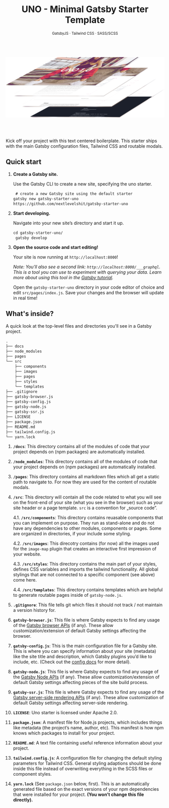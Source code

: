 <div align="center">
  <h1>UNO - Minimal Gatsby Starter Template</h1>
  <sup>GatsbyJS · Tailwind CSS · SASS/SCSS</sup>
</div>

<br><br>

![Screenshots of Uno Starter Landingpage](./src/images/screenshots.png)

<br><br>

Kick off your project with this text centered boilerplate.
This starter ships with the main Gatsby configuration files, Tailwind CSS and routable modals.


## Quick start

1.  **Create a Gatsby site.**

    Use the Gatsby CLI to create a new site, specifying the uno starter.

    ```shell
     # create a new Gatsby site using the default starter
    gatsby new gatsby-starter-uno https://github.com/nextlevelshit/gatsby-starter-uno
    ```

1.  **Start developing.**

    Navigate into your new site’s directory and start it up.

    ```shell
    cd gatsby-starter-uno/
     gatsby develop
    ```

1.  **Open the source code and start editing!**

    Your site is now running at `http://localhost:8000`!

    _Note: You'll also see a second link: _`http://localhost:8000/___graphql`_. This is a tool you can use to experiment with querying your data. Learn more about using this tool in the [Gatsby tutorial](https://www.gatsbyjs.org/tutorial/part-five/#introducing-graphiql)._

    Open the `gatsby-starter-uno` directory in your code editor of choice and edit `src/pages/index.js`. Save your changes and the browser will update in real time!

## What's inside?

A quick look at the top-level files and directories you'll see in a Gatsby project.

    .
    ├── docs
    ├── node_modules
    ├── pages
    └── src
        ├── components
        ├── images
        ├── pages
        ├── styles
        └── templates
    ├── .gitignore
    ├── gatsby-browser.js
    ├── gatsby-config.js
    ├── gatsby-node.js
    ├── gatsby-ssr.js
    ├── LICENSE
    ├── package.json
    ├── README.md
    ├── tailwind.config.js
    └── yarn.lock

1.  **`/docs`**: This directory contains all of the modules of code that your project depends on (npm packages) are automatically installed.

2.  **`/node_modules`**: This directory contains all of the modules of code that your project depends on (npm packages) are automatically installed.

3.  **`/pages`**: This directory contains all markdown files which all get a static path to navigate to. For now they are used for the content of routable modals.

4.  **`/src`**: This directory will contain all the code related to what you will see on the front-end of your site (what you see in the browser) such as your site header or a page template. `src` is a convention for „source code”.

    4.1. **`/src/components`**: This directory contains reuasable components that you can implement on purpose. They run as stand-alone and do not have any dependencies to other modules, components or pages. Some are organized in directories, if your include some styling.
 
    4.2. **`/src/images`**: This direcotry contains (for now) all the images used for the `image-map` plugin that creates an interactive first impression of your website.
 
    4.3. **`/src/styles`**: This directory contains the main part of your styles, defines CSS variables and imports the tailwind functionality. All global stylings that are not connected to a specific component (see above) come here.
 
    4.4. **`/src/templates`**: This directory contains templates which are helpful to generate routable pages inside of `gatsby-node.js`.

5.  **`.gitignore`**: This file tells git which files it should not track / not maintain a version history for.

6.  **`gatsby-browser.js`**: This file is where Gatsby expects to find any usage of the [Gatsby browser APIs](https://www.gatsbyjs.org/docs/browser-apis/) (if any). These allow customization/extension of default Gatsby settings affecting the browser.

7.  **`gatsby-config.js`**: This is the main configuration file for a Gatsby site. This is where you can specify information about your site (metadata) like the site title and description, which Gatsby plugins you’d like to include, etc. (Check out the [config docs](https://www.gatsbyjs.org/docs/gatsby-config/) for more detail).

8.  **`gatsby-node.js`**: This file is where Gatsby expects to find any usage of the [Gatsby Node APIs](https://www.gatsbyjs.org/docs/node-apis/) (if any). These allow customization/extension of default Gatsby settings affecting pieces of the site build process.

9.  **`gatsby-ssr.js`**: This file is where Gatsby expects to find any usage of the [Gatsby server-side rendering APIs](https://www.gatsbyjs.org/docs/ssr-apis/) (if any). These allow customization of default Gatsby settings affecting server-side rendering.

9.  **`LICENSE`**: Uno starter is licensed under Apache 2.0.

10. **`package.json`**: A manifest file for Node.js projects, which includes things like metadata (the project’s name, author, etc). This manifest is how npm knows which packages to install for your project.

11. **`README.md`**: A text file containing useful reference information about your project.

12. **`tailwind.config.js`**: A configuration file for changing the default styling parameters for Tailwind CSS. General styling adaptions should be done inside this file instead of overwriting everything in the SCSS files or component styles.

13. **`yarn.lock`** (See `package.json` below, first). This is an automatically generated file based on the exact versions of your npm dependencies that were installed for your project. **(You won’t change this file directly).**

